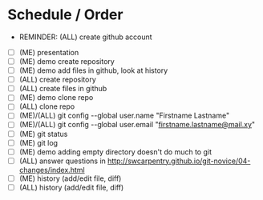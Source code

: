 # Schedule / Order

- REMINDER: (ALL) create github account
- [ ] (ME) presentation
- [ ] (ME) demo create repository
- [ ] (ME) demo add files in github, look at history
- [ ] (ALL) create repository
- [ ] (ALL) create files in github
- [ ] (ME) demo clone repo
- [ ] (ALL) clone repo
- [ ] (ME)/(ALL) git config --global user.name "Firstname Lastname"
- [ ] (ME)/(ALL) git config --global user.email "firstname.lastname@mail.xy"
- [ ] (ME) git status
- [ ] (ME) git log
- [ ] (ME) demo adding empty directory doesn't do much to git
- [ ] (ALL) answer questions in http://swcarpentry.github.io/git-novice/04-changes/index.html
- [ ] (ME) history (add/edit file, diff)
- [ ] (ALL) history (add/edit file, diff)
